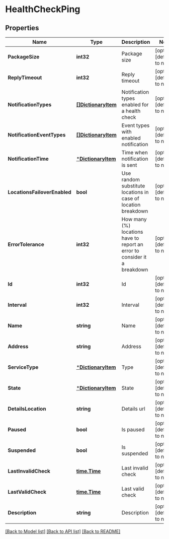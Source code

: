 # HealthCheckPing

## Properties
Name | Type | Description | Notes
------------ | ------------- | ------------- | -------------
**PackageSize** | **int32** | Package size | [optional] [default to null]
**ReplyTimeout** | **int32** | Reply timeout | [optional] [default to null]
**NotificationTypes** | [**[]DictionaryItem**](DictionaryItem.md) | Notification types enabled for a health check | [optional] [default to null]
**NotificationEventTypes** | [**[]DictionaryItem**](DictionaryItem.md) | Event types with enabled notification | [optional] [default to null]
**NotificationTime** | [***DictionaryItem**](DictionaryItem.md) | Time when notification is sent | [optional] [default to null]
**LocationsFailoverEnabled** | **bool** | Use random substitute locations in case of location breakdown | [optional] [default to null]
**ErrorTolerance** | **int32** | How many (%) locations have to report an error to consider it a breakdown | [optional] [default to null]
**Id** | **int32** | Id | [optional] [default to null]
**Interval** | **int32** | Interval | [optional] [default to null]
**Name** | **string** | Name | [optional] [default to null]
**Address** | **string** | Address | [optional] [default to null]
**ServiceType** | [***DictionaryItem**](DictionaryItem.md) | Type | [optional] [default to null]
**State** | [***DictionaryItem**](DictionaryItem.md) | State | [optional] [default to null]
**DetailsLocation** | **string** | Details url | [optional] [default to null]
**Paused** | **bool** | Is paused | [optional] [default to null]
**Suspended** | **bool** | Is suspended | [optional] [default to null]
**LastInvalidCheck** | [**time.Time**](time.Time.md) | Last invalid check | [optional] [default to null]
**LastValidCheck** | [**time.Time**](time.Time.md) | Last valid check | [optional] [default to null]
**Description** | **string** | Description | [optional] [default to null]

[[Back to Model list]](../README.md#documentation-for-models) [[Back to API list]](../README.md#documentation-for-api-endpoints) [[Back to README]](../README.md)


